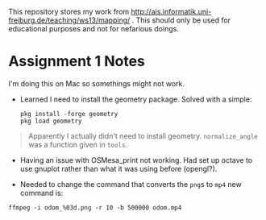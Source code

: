 This repository stores my work from http://ais.informatik.uni-freiburg.de/teaching/ws13/mapping/ . This should only be used for educational purposes and not for nefarious doings.

# Assignment 1 Notes
I'm doing this on Mac so somethings might not work.

- Learned I need to install the geometry package.
  Solved with a simple:
  ```
  pkg install -forge geometry
  pkg load geometry
  ```
> Apparently I actually didn't need to install geometry. `normalize_angle` was a function given in `tools`.

- Having an issue with OSMesa_print not working.
 Had set up octave to use gnuplot rather than what it was using before (opengl?).

 - Needed to change the command that converts the `png`s to `mp4` new command is:
 ```
 ffmpeg -i odom_%03d.png -r 10 -b 500000 odom.mp4
 ```
